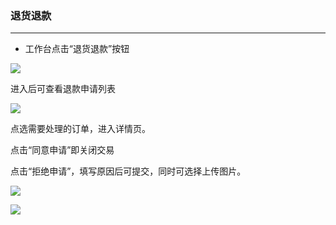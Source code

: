 ### 退货退款

---

* 工作台点击“退货退款”按钮

![](http://sellerhub.ymatou.com/helpview/img/thtk_1.png)

进入后可查看退款申请列表

![](http://sellerhub.ymatou.com/helpview/img/thtk_2.png)

点选需要处理的订单，进入详情页。

点击“同意申请”即关闭交易

点击“拒绝申请”，填写原因后可提交，同时可选择上传图片。

![](http://sellerhub.ymatou.com/helpview/img/thtk_3.png)

![](http://sellerhub.ymatou.com/helpview/img/thtk_4.png)

